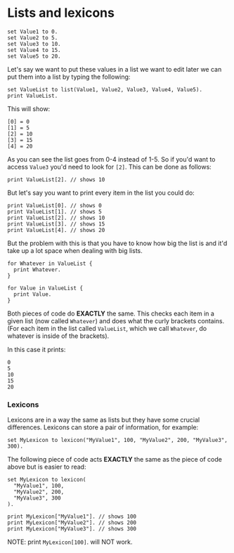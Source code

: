 # Lists and lexicons

```
set Value1 to 0.
set Value2 to 5.
set Value3 to 10.
set Value4 to 15.
set Value5 to 20.
```

Let's say we want to put these values in a list we want to edit later we can put them into a list by typing the following:

```
set ValueList to list(Value1, Value2, Value3, Value4, Value5).
print ValueList.
```

This will show:
```
[0] = 0
[1] = 5
[2] = 10
[3] = 15
[4] = 20
```

As you can see the list goes from 0-4 instead of 1-5. So if you'd want to access `Value3` you'd need to look for `[2]`.
This can be done as follows:

```
print ValueList[2]. // shows 10
```

But let's say you want to print every item in the list you could do:

```
print ValueList[0]. // shows 0
print ValueList[1]. // shows 5
print ValueList[2]. // shows 10
print ValueList[3]. // shows 15
print ValueList[4]. // shows 20
```

But the problem with this is that you have to know how big the list is and it'd take up a lot space when dealing with big lists.

```
for Whatever in ValueList {
  print Whatever.
}

for Value in ValueList {
  print Value.
}
```

Both pieces of code do **EXACTLY** the same.
This checks each item in a given list (now called `Whatever`) and does what the curly brackets contains.
(For each item in the list called `ValueList`, which we call `Whatever`, do whatever is inside of the brackets).

In this case it prints:
```
0
5
10
15
20
```

### Lexicons

Lexicons are in a way the same as lists but they have some crucial differences.
Lexicons can store a pair of information, for example:

```
set MyLexicon to lexicon("MyValue1", 100, "MyValue2", 200, "MyValue3", 300).
```

The following piece of code acts **EXACTLY** the same as the piece of code above but is easier to read:

```
set MyLexicon to lexicon(
  "MyValue1", 100,
  "MyValue2", 200,
  "MyValue3", 300
).
```
```
print MyLexicon["MyValue1"]. // shows 100
print MyLexicon["MyValue2"]. // shows 200
print MyLexicon["MyValue3"]. // shows 300
```

NOTE: print `MyLexicon[100]`. will NOT work.
